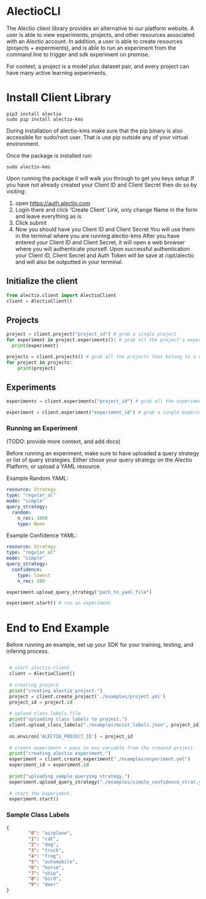 # AlectioCLI

The Alectio client library provides an alternative to our platform website. A user is able to view experiments, projects, and other resources associated with an Alectio account. In addition, a user is able to create resources (projects + expermients), and is able to run an experiment from the command line to trigger and sdk experiment on premise.

For context, a project is a model plus dataset pair, and every project can have many active learning experiments. 


# Install Client Library 

```console
pip3 install alectio
sudo pip install alectio-kms
```

During installation of alectio-kms make sure that the pip binary is also accessible for sudo/root user. That is use pip outside any of your virtual environment.

Once the package is installed run:
```console
sudo alectio-kms
```

Upon running the package it will walk you through to get you keys setup
If you have not already created your Client ID and Client Secret then do so by visiting:
1. open https://auth.alectio.com
2. Login there and click 'Create Client' Link, only change Name in the form and leave everything as is
3. Click submit
4. Now you should have you Client ID and Client Secret
You will use them in the terminal where you are running alectio-kms
After you have entered your Client ID and Client Secret, it will open a web browser where you will authenticate yourself.
Upon successful authentication your Client ID, Client Secret and Auth Token will be save at /opt/alectio and will
also be outputted in your terminal. 

## Initialize the client
```python
from alectio.client import AlectioClient
client = AlectioClient()
```

## Projects
```python
project = client.project("project_id") # grab a single project 
for experiment in project.experiments(): # grab all the project's experiemnts 
  print(experiment)
```

```python
projects = client.projects() # grab all the projects that belong to a user 
for project in projects:
    print(project)
```

## Experiments
```python
experiments = client.experiments("project_id") # grab all the experiments that belong to a project
```

```python
experiment = client.experiment("experiment_id") # grab a single experiment
```

### Running an Experiment

(TODO: provide more context, and add docs) <br>

Before running an experiment, make sure to have uploaded a query strategy or list of query strategies.
Either chose your query strategy on the Alectio Platform, or upload a YAML resource.

Example Random YAML:

```yaml
resource: Strategy
type: "regular_al"
mode: "simple"
query_strategy:
  random: 
    n_rec: 1000
    type: None 
```
Example Confidence YAML:
```yaml
resource: Strategy
type: "regular_al"
mode: "simple"
query_strategy:
  confidence:
    type: lowest
    n_rec: 100
```

```python
experiment.upload_query_strategy("path_to_yaml_file")
```


```python
experiment.start() # run an experiment 
```

# End to End Example
Before running an example, set up your SDK for your training, testing, and infering process. 
```python

 # start alectio client
 client = AlectioClient()
 
 # creating project
 print("creating alectio project.")
 project = client.create_project('./examples/project.yml')
 project_id = project.id
 
 # upload class labels file
 print("uploading class labels to project.")
 client.upload_class_labels("./examples/mnist_labels.json", project_id)
 
 os.environ['ALECTIO_PROJECT_ID'] = project_id
 
 # create experiment + pass in env variable from the created project
 print("creating alectio experiment.")
 experiment = client.create_experiment("./examples/experiment.yml")
 experiment_id = experiment.id
 
 print("uploading sample querying strategy.")
 experiment.upload_query_strategy("./examples/simple_confidence_strat.yaml")
 
 # start the experiment.
 experiment.start()
```

### Sample Class Labels
```json 
{
        "0": "airplane",
        "1": "cat",
        "2": "dog",
        "3": "truck",
        "4": "frog",
        "5": "automobile",
        "6": "horse",
        "7": "ship",
        "8": "bird",
        "9": "deer"
}
```
